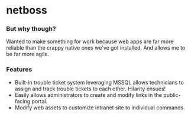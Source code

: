# netboss

### But why though?
Wanted to make something for work because web apps are far more reliable than the crappy native ones we've got installed. And allows me to be far more agile.

### Features
- Built-in trouble ticket system leveraging MSSQL allows technicians to assign and track trouble tickets to each other. Hilarity ensues!
- Easily allows administrators to create and modify links in the public-facing portal.
- Modify web assets to customize intranet site to individual commands.
